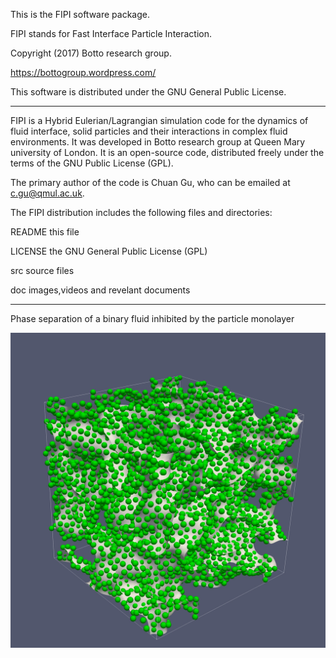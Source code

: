This is the FIPI software package.

FIPI stands for Fast Interface Particle Interaction.

Copyright (2017) Botto research group. 

https://bottogroup.wordpress.com/

This software is distributed under the GNU General Public License.

----------------------------------------------------------------------

FIPI is a Hybrid Eulerian/Lagrangian simulation code for the dynamics of fluid interface, solid particles and their interactions in complex fluid environments. It was developed in Botto research group at Queen Mary university of London. It is an open-source code, distributed freely under the terms of the GNU Public License (GPL).

The primary author of the code is Chuan Gu, who can be emailed
at c.gu@qmul.ac.uk.

The FIPI distribution includes the following files and directories:

README                  this file

LICENSE	                the GNU General Public License (GPL)

src                     source files

doc                     images,videos and revelant documents

----------------------------------------------------------------------

Phase separation of a binary fluid inhibited by the particle monolayer

![](/doc/phase_separation1.jpg?raw=true "")
